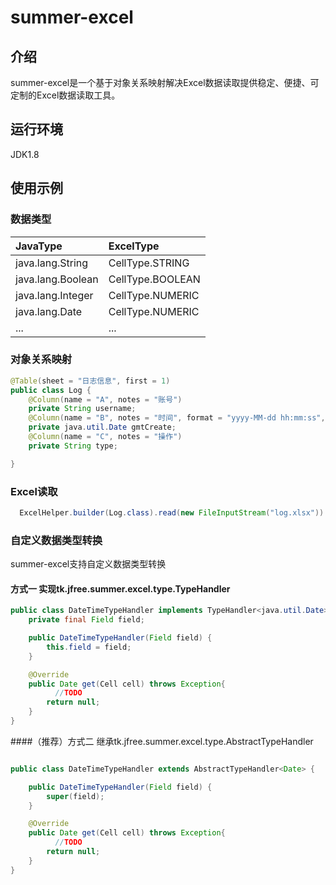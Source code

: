 # summer-excel

## 介绍
summer-excel是一个基于对象关系映射解决Excel数据读取提供稳定、便捷、可定制的Excel数据读取工具。

## 运行环境
JDK1.8

## 使用示例

### 数据类型

|JavaType|ExcelType|
|:---|:---|
|java.lang.String |CellType.STRING|
|java.lang.Boolean|CellType.BOOLEAN|
|java.lang.Integer|CellType.NUMERIC|
|java.lang.Date   |CellType.NUMERIC|
| ...|...|

### 对象关系映射
``` Java
@Table(sheet = "日志信息", first = 1)
public class Log {
    @Column(name = "A", notes = "账号")
    private String username;
    @Column(name = "B", notes = "时间", format = "yyyy-MM-dd hh:mm:ss", typeHandler = DateTimeTypeHandler.class)
    private java.util.Date gmtCreate;
    @Column(name = "C", notes = "操作")
    private String type;

}
``` 
### Excel读取
``` Java
  ExcelHelper.builder(Log.class).read(new FileInputStream("log.xlsx")).getData().stream().forEach(System.out::println);
``` 

### 自定义数据类型转换
summer-excel支持自定义数据类型转换
#### 方式一 实现tk.jfree.summer.excel.type.TypeHandler
``` Java
public class DateTimeTypeHandler implements TypeHandler<java.util.Date> {
    private final Field field;

    public DateTimeTypeHandler(Field field) {
        this.field = field;
    }

    @Override
    public Date get(Cell cell) throws Exception{
          //TODO
        return null;
    }
}

```
####（推荐）方式二 继承tk.jfree.summer.excel.type.AbstractTypeHandler
``` Java

public class DateTimeTypeHandler extends AbstractTypeHandler<Date> {

    public DateTimeTypeHandler(Field field) {
        super(field);
    }

    @Override
    public Date get(Cell cell) throws Exception{
          //TODO
        return null;
    }
}

```